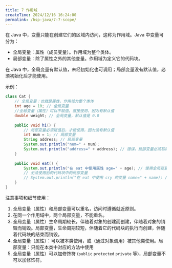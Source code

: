 ```yaml
---
title: 7 作用域
createTime: 2024/12/16 16:24:00
permalink: /hsp-java/7-7-scope/
---
```


在 Java 中，变量只能在创建它们的区域内访问，这称为作用域。Java 中变量可分为：

- 全局变量：属性（成员变量）。作用域为整个类体。
- 局部变量：除了属性之外的其他变量。作用域为定义它的代码块。

在 Java 中，全局变量有默认值，未经初始化也可调用；局部变量没有默认值，必须初始化后才能使用。


示例：


```java
class Cat {
	// 全局变量：也就是属性，作用域为整个类体
	int age = 10; // 全局变量
	//全局变量（属性）可以不赋值，直接使用，因为有默认值
	double weight; // 全局变量，默认值是 0.0
	
	public void hi() {
		// 局部变量必须赋值后，才能使用，因为没有默认值
		int num = 1; // 局部变量
		String address; // 局部变量
		System.out.println("num=" + num);
		System.out.println("address=" + address); // 错误，局部变量必须初始化
	}
	
	public void eat() {
		System.out.println("在 eat 中使用属性 age=" + age); // 使用全局变量属性
		// 无法使用别的代码块中的局部变量
		// System.out.println("在 eat 中使用 cry 的变量 name=" + name); // 错误
	}
}
```


注意事项和细节使用：

1. 全局变量（属性）和局部变量可以重名，访问时遵循就近原则。
2. 在同一个作用域中，两个局部变量，不能重名。
3. 全局变量（属性）生命周期较长，伴随着对象的创建而创建，伴随着对象的销毁而销毁。局部变量，生命周期较短，伴随着它的代码块的执行而创建，伴随着代码块的结束而销毁。
4. 全局变量（属性）：可以被本类使用，或（通过对象调用）被其他类使用。局部变量：只能在本类中对应的方法中使用
5. 全局变量（属性）可以加修饰符 (`public` `protected` `private` 等)，局部变量不可以加修饰符。
